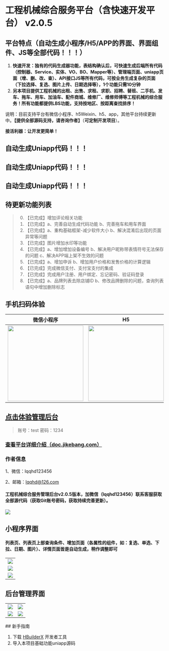 # 工程机械综合服务平台（含快速开发平台） v2.0.5

## 平台特点（自动生成小程序/H5/APP的界面、界面组件、JS等全部代码！！！）

1. **快速开发：独有的代码生成器功能，表结构确认后，可快速生成后端所有代码（控制器、Service、实体、VO、BO、Mapper等）、管理端页面、uniapp页面（增、删、改、查）、API接口JS等所有代码，可按业务生成复杂的页面（下拉选择、复选、图片上传、日期选择等），1个功能只需10分钟**
2. **另本项目提供工程机械的出租、出售、求租、求职、招聘、替班、二手机、发车、拖车、用车、加油车、配件商城、维修厂、维修师傅等工程机械的综合服务！所有功能都提供LBS功能，支持按地区、按距离查找排序！**

说明：目前支持平台有微信小程序、h5Weixin、h5、app，其他平台持续更新中。**【提供全部源码支持，请咨询作者】**（**可定制开发项目**）。

**接活利器：让开发更简单！**

## 自动生成Uniapp代码！！！
## 自动生成Uniapp代码！！！
## 自动生成Uniapp代码！！！

## 待更新功能列表

> 0. 【已完成】增加评论相关功能
> 1. 【已完成】a、完善自动生成代码功能 b、完善拖车和用车界面
> 2. 【已完成】a、重构基础框架-减少软件大小 b、解决混淆后出现的页面异常等问题
> 3. 【已完成】图片增加水印等功能
> 4. 【已完成】a、增加增加设备编号 b、解决用户昵称带表情符号无法保存的问题 c、解决APP端上架不生效的问题
> 5. 【已完成】a、增加申诉 b、增加用户价格和发售价格的计算逻辑
> 6. 【已完成】完成微信支付、支付宝支付的集成
> 7. 【已完成】完成用户注册、用户绑定、忘记密码、验证码登录
> 8. 【已完成】a、品牌列表去除店铺ID b、修改品牌删除的问题，查询列表语句中增加删除标志

## 手机扫码体验


| 微信小程序                                                                                               | H5                                                                                                       | APP                                                                                                      |
| ---------------------------------------------------------------------------------------------------------- | ---------------------------------------------------------------------------------------------------------- | ---------------------------------------------------------------------------------------------------------- |
| <img src="https://yzimg.jikebang.com/gczh/publish/show-applet.png" style="width: 240px" width="240px" /> | <img src="https://yzimg.jikebang.com/gczh/publish/show-applet.png" style="width: 240px" width="240px" /> | <img src="https://yzimg.jikebang.com/gczh/publish/show-applet.png" style="width: 240px" width="240px" /> |

## [点击体验管理后台](https://zhaohuo.jikebang.com)

> 账号：test
> 密码：1234

### [查看平台详细介绍（doc.jikebang.com）](https://doc.jikebang.com)

### 作者信息

1、微信：lqqhd123456

2、邮箱：lqqhd@126.com


#### 工程机械综合服务管理后台v2.0.5版本，加微信（lqqhd123456）联系客服获取全部源代码（获取Git账号密码，获取持续完善更新）。

<img src="https://yzimg.jikebang.com/gczh/lys.jpg"/>

## 小程序界面
#### 列表页、列表页上部查询条件、增加页面（各属性的组件，如：复选、单选、下拉、日期、图片）、详情页面皆是自动生成，稍作调整即可
<table>
    <tr>
        <td><img src="https://yzimg.jikebang.com/gczh/snap/house-main1.png"/></td>
     </tr>
   <tr>
    <td><img src="https://yzimg.jikebang.com/gczh/snap/house-main2.png"/></td> 
   </tr>
    <tr>
    <td><img src="https://yzimg.jikebang.com/gczh/snap/house-main3.png"/></td> 
   </tr>
</table>

## 后台管理界面

<table>
    <tr>
        <td><img src="https://yzimg.jikebang.com/gczh/snap/%E5%90%8E%E5%8F%B0-%E8%AE%BE%E5%A4%87%E7%B1%BB%E5%9E%8B%E7%AE%A1%E7%90%86.png"/></td>
        <td><img src="https://yzimg.jikebang.com/gczh/snap/%E5%90%8E%E5%8F%B0-%E5%A2%9E%E5%8A%A0%E8%AE%BE%E5%A4%87.png"/></td>
    </tr>
   <tr>
<td><img src="https://yzimg.jikebang.com/gczh/snap/%E5%90%8E%E5%8F%B0-%E4%BB%A3%E7%A0%81%E7%94%9F%E6%88%90.png"/></td>    
<td><img src="https://yzimg.jikebang.com/gczh/snap/%E5%90%8E%E5%8F%B0-%E8%AE%BE%E5%A4%87%E5%88%97%E8%A1%A8.png"/></td>        
    </tr>
</table>
## 新手指南

1. 下载 [HBuilderX](https://www.dcloud.io/hbuilderx.html) 开发者工具
2. 导入本项目基础功能uniapp源码

